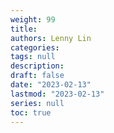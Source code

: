 ```yaml
---
weight: 99
title: 
authors: Lenny Lin
categories: 
tags: null
description: 
draft: false
date: "2023-02-13"
lastmod: "2023-02-13"
series: null
toc: true
---
```


